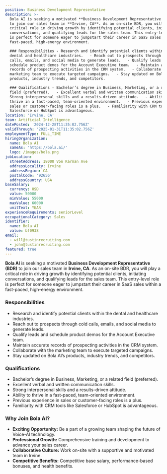 ```yaml
---
position: Business Development Representative
description: >-
  Bola AI is seeking a motivated **Business Development Representative (BDR)**
  to join our sales team in **Irvine, CA**. As an on-site BDR, you will play a
  critical role in driving growth by identifying potential clients, initiating
  conversations, and qualifying leads for the sales team. This entry-level role
  is perfect for someone eager to jumpstart their career in SaaS sales within a
  fast-paced, high-energy environment.

  ### Responsibilities - Research and identify potential clients within the
  dental and healthcare industries.   - Reach out to prospects through cold
  calls, emails, and social media to generate leads.   - Qualify leads and
  schedule product demos for the Account Executive team.   - Maintain accurate
  records of prospecting activities in the CRM system.   - Collaborate with the
  marketing team to execute targeted campaigns.   - Stay updated on Bola AI’s
  products, industry trends, and competitors.  

  ### Qualifications - Bachelor’s degree in Business, Marketing, or a related
  field (preferred).   - Excellent verbal and written communication skills.   -
  Strong interpersonal skills and a results-driven attitude.   - Ability to
  thrive in a fast-paced, team-oriented environment.   - Previous experience in
  sales or customer-facing roles is a plus.   - Familiarity with CRM tools like
  Salesforce or HubSpot is advantageous.
location: 'Irvine, CA'
team: Artificial Intelligence
datePosted: '2024-12-28T11:35:02.756Z'
validThrough: '2025-01-31T11:35:02.756Z'
employmentType: FULL_TIME
hiringOrganization:
  name: Bola AI
  sameAs: 'https://bola.ai/'
  logo: /images/bola.png
jobLocation:
  streetAddress: 18000 Von Karman Ave
  addressLocality: Irvine
  addressRegion: CA
  postalCode: '92656'
  addressCountry: USA
baseSalary:
  currency: USD
  value: 50000
  minValue: 55000
  maxValue: 60000
  unitText: YEAR
experienceRequirements: seniorLevel
occupationalCategory: Sales
identifier:
  name: Bola AI
  value: bf0938
email:
  - will@tustinrecruiting.com
  - john@tustinrecruiting.com
featured: true
---
```


**Bola AI** is seeking a motivated **Business Development Representative (BDR)** to join our sales team in **Irvine, CA**. As an on-site BDR, you will play a critical role in driving growth by identifying potential clients, initiating conversations, and qualifying leads for the sales team. This entry-level role is perfect for someone eager to jumpstart their career in SaaS sales within a fast-paced, high-energy environment.

### Responsibilities
- Research and identify potential clients within the dental and healthcare industries.  
- Reach out to prospects through cold calls, emails, and social media to generate leads.  
- Qualify leads and schedule product demos for the Account Executive team.  
- Maintain accurate records of prospecting activities in the CRM system.  
- Collaborate with the marketing team to execute targeted campaigns.  
- Stay updated on Bola AI’s products, industry trends, and competitors.  

### Qualifications
- Bachelor’s degree in Business, Marketing, or a related field (preferred).  
- Excellent verbal and written communication skills.  
- Strong interpersonal skills and a results-driven attitude.  
- Ability to thrive in a fast-paced, team-oriented environment.  
- Previous experience in sales or customer-facing roles is a plus.  
- Familiarity with CRM tools like Salesforce or HubSpot is advantageous.  

### Why Join Bola AI?
- **Exciting Opportunity:** Be a part of a growing team shaping the future of Voice-AI technology.  
- **Professional Growth:** Comprehensive training and development to advance your sales career.  
- **Collaborative Culture:** Work on-site with a supportive and motivated team in Irvine.  
- **Competitive Benefits:** Competitive base salary, performance-based bonuses, and health benefits.  
